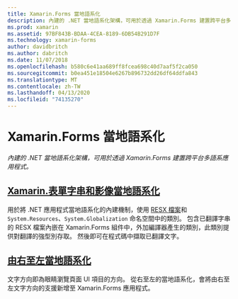 ```yaml
---
title: Xamarin.Forms 當地語系化
description: 內建的 .NET 當地語系化架構，可用於透過 Xamarin.Forms 建置跨平台多語系應用程式。 文字和影像可以當地語系化，且應用程式可支援由右至左的文字方向。
ms.prod: xamarin
ms.assetid: 97BF843B-BDAA-4CEA-8189-6DB54B291D7F
ms.technology: xamarin-forms
author: davidbritch
ms.author: dabritch
ms.date: 11/07/2018
ms.openlocfilehash: b580c6e41aa689ff8fcea698c40d7aaf5f2ca050
ms.sourcegitcommit: b0ea451e18504e6267b896732dd26df64ddfa843
ms.translationtype: MT
ms.contentlocale: zh-TW
ms.lasthandoff: 04/13/2020
ms.locfileid: "74135270"
---
```

# <a name="xamarinforms-localization"></a>Xamarin.Forms 當地語系化

_內建的 .NET 當地語系化架構，可用於透過 Xamarin.Forms 建置跨平台多語系應用程式。_

## <a name="xamarinforms-string-and-image-localization"></a>[Xamarin.表單字串和影像當地語系化](text.md)

用於將 .NET 應用程式當地語系化的內建機制，使用 [RESX 檔案](https://docs.microsoft.com/dotnet/framework/resources/creating-resource-files-for-desktop-apps#resources-in-resx-files)和 `System.Resources`、`System.Globalization` 命名空間中的類別。 包含已翻譯字串的 RESX 檔案內嵌在 Xamarin.Forms 組件中，外加編譯器產生的類別，此類別提供對翻譯的強型別存取。 然後即可在程式碼中擷取已翻譯文字。

## <a name="right-to-left-localization"></a>[由右至左當地語系化](right-to-left.md)

文字方向即為眼睛瀏覽頁面 UI 項目的方向。 從右至左的當地語系化，會將由右至左文字方向的支援新增至 Xamarin.Forms 應用程式。
